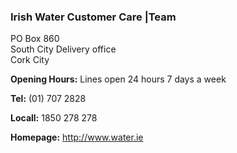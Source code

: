 ###  Irish Water Customer Care |Team

PO Box 860  
South City Delivery office  
Cork City

**Opening Hours:** Lines open 24 hours 7 days a week

**Tel:** (01) 707 2828

**Locall:** 1850 278 278

**Homepage:** [ http://www.water.ie ](http://www.water.ie)
